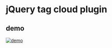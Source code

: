 # jQuery tag cloud plugin

## demo

[![demo](https://github.com/dynamicguy/tagcloud/raw/master/test/screenshot.png)](https://github.com/dynamicguy/tagcloud/)

